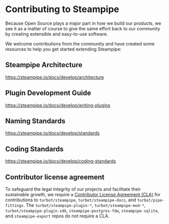 # Contributing to Steampipe

Because Open Source plays a major part in how we build our products,
we see it as a matter of course to give the same effort back to our
community by creating extensible and easy-to-use software.

We welcome contributions from the community and have created some
resources to help you get started extending Steampipe:

## Steampipe Architecture

https://steampipe.io/docs/develop/architecture

## Plugin Development Guide

https://steampipe.io/docs/develop/writing-plugins

## Naming Standards

https://steampipe.io/docs/develop/standards

## Coding Standards

https://steampipe.io/docs/develop/coding-standards

## Contributor license agreement

To safeguard the legal integrity of our projects and facilitate their sustainable growth, we require a [Contributor License Agreement (CLA)](https://turbot.com/legal/cla-faq) for contributions to `turbot/steampipe`, `turbot/steampipe-docs`, and `turbot/pipe-fittings`. The `turbot/steampipe-plugin-*`, `turbot/steampipe-mod-*`, `turbot/steampipe-plugin-sdk`, `steampipe-postgres-fdw`, `steampipe-sqlite`, and `steampipe-export` repos do not require a CLA.
